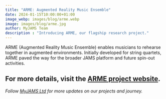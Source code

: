 ```yaml
---
title: "ARME: Augmented Reality Music Ensemble"
date: 2024-01-15T10:00:00+01:00
image_webp: images/blog/arme.webp
image: images/blog/arme.jpg
author: MyJAMS Team
description : "Introducing ARME, our flagship research project."
---
```


ARME (Augmented Reality Music Ensemble) enables musicians to rehearse together in augmented environments. Initially developed for string quartets, ARME paved the way for the broader JAMS platform and future spin-out activities.

For more details, visit the [ARME project website](https://armeproject.com).
---

*Follow [MyJAMS Ltd](https://jamsltd.netlify.app) for more updates on our projects and journey.*
